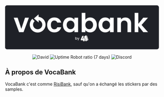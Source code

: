 <p align="center"><img src="https://github.com/4sucres/vocabank/raw/master/resources/img/animated-logo.gif" width="512"></p>

<p align="center">
<img alt="David" src="https://img.shields.io/david/4sucres/vocabank?style=flat-square">
<img alt="Uptime Robot ratio (7 days)" src="https://img.shields.io/uptimerobot/ratio/7/m783382164-8506d4852ddd4bf6b4ebe674?style=flat-square">
<img alt="Discord" src="https://img.shields.io/discord/570066757021204515?label=discord&logo=discord&style=flat-square">
</p>

## À propos de VocaBank

VocaBank c'est comme [RisiBank](https://risibank.fr/), sauf qu'on a échangé les stickers par des samples.

